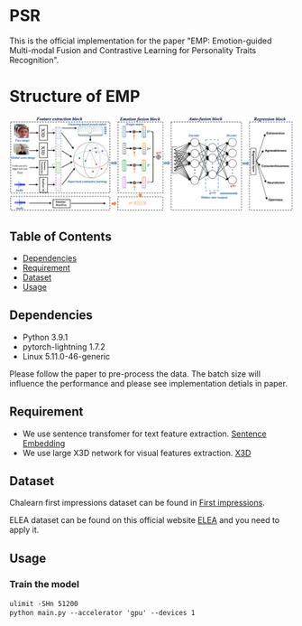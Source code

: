 # PSR

This is the official implementation for the paper "EMP: Emotion-guided Multi-modal Fusion and Contrastive
Learning for Personality Traits Recognition".

# Structure of EMP
![image](model-structure.png)

## Table of Contents

- [Dependencies](#security)
- [Requirement](#background)
- [Dataset](#dataset)
- [Usage](#usage)

## Dependencies

- Python 3.9.1
- pytorch-lightning 1.7.2   
- Linux 5.11.0-46-generic

Please follow the paper to pre-process the data. The batch size will influence the performance and please see implementation detials in paper.

## Requirement
- We use sentence transfomer for text feature extraction. [Sentence Embedding](https://huggingface.co/cardiffnlp/twitter-roberta-base-emotion)
- We use large X3D network for visual features extraction. [X3D](https://github.com/facebookresearch/pytorchvideo)


## Dataset
Chalearn first impressions dataset can be found in [First impressions](https://chalearnlap.cvc.uab.cat/dataset/24/description/).

ELEA dataset can be found on this official website [ELEA](https://www.idiap.ch/en/dataset/elea) and you need to apply it.


## Usage

### Train the model

```
ulimit -SHn 51200
python main.py --accelerator 'gpu' --devices 1  
```
